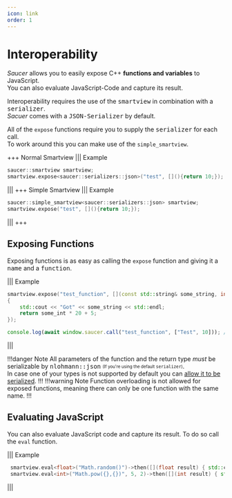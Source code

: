 ```yaml
---
icon: link
order: 1
---
```


# Interoperability

_Saucer_ allows you to easily expose C++ **functions and variables** to JavaScript.  
You can also evaluate JavaScript-Code and capture its result.

Interoperability requires the use of the <kbd>smartview</kbd> in combination with a <kbd>serializer</kbd>.  
_Sacuer_ comes with a <kbd>JSON-Serializer</kbd> by default.

All of the `expose` functions require you to supply the <kbd>serializer</kbd> for each call.  
To work around this you can make use of the `simple_smartview`.

+++ Normal Smartview
||| Example
```cpp
saucer::smartview smartview;
smartview.expose<saucer::serializers::json>("test", [](){return 10;});
```
|||
+++ Simple Smartview
||| Example
```cpp
saucer::simple_smartview<saucer::serializers::json> smartview;
smartview.expose("test", [](){return 10;});
```
|||
+++

## Exposing Functions

Exposing functions is as easy as calling the `expose` function and giving it a <kbd>name</kbd> and a <kbd>function</kbd>.

||| Example
```cpp C++
smartview.expose("test_function", [](const std::string& some_string, int some_int)
{
    std::cout << "Got" << some_string << std::endl;
    return some_int * 20 + 5;
});
```
```js JavaScript
console.log(await window.saucer.call("test_function", ["Test", 10])); // -> Will print 205
```
|||

!!!danger Note
All parameters of the function and the return type *must* be serializable by <kbd>nlohmann::json</kbd> <sub><sup>(If you're using the default <kbd>serializer</kbd>)</sub></sup>.  
In case one of your types is not supported by default you can [allow it to be serialized](https://github.com/nlohmann/json#how-do-i-convert-third-party-types).
!!!
!!!warning Note
Function overloading is not allowed for exposed functions, meaning there can only be one function with the same name.
!!!

## Evaluating JavaScript

You can also evaluate JavaScript code and capture its result.
To do so call the `eval` function.

||| Example
```cpp
 smartview.eval<float>("Math.random()")->then([](float result) { std::cout << "Random: " << result << std::endl; });
 smartview.eval<int>("Math.pow({},{})", 5, 2)->then([](int result) { std::cout << "Pow(5,2): " << result << std::endl; });
```
|||